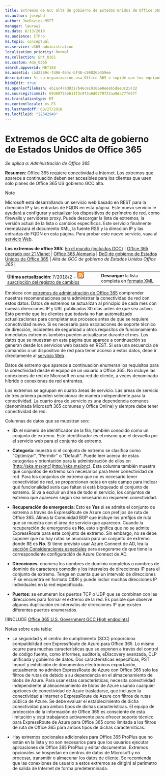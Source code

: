 ```yaml
---
title: Extremos de GCC alta de gobierno de Estados Unidos de Office 365
ms.author: josephd
author: JoeDavies-MSFT
manager: laurawi
ms.date: 8/13/2018
ms.audience: ITPro
ms.topic: conceptual
ms.service: o365-administration
localization_priority: Normal
ms.collection: Ent_O365
ms.custom: Adm_O365
search.appverid: MET150
ms.assetid: cbd2369c-fd96-464c-bf48-c99826b459ee
description: Si su organización usa Office 365 e impide que los equipos de la red que se conectan a Internet, a continuación encontrará los extremos (nombres de dominio completos, puertos, las direcciones URL, IPv4 y IPv6 intervalos de direcciones) que debe incluir en la salida permitir listas para asegurarse de que su los equipos pueden utilizar correctamente Office 365.
hideEdit: true
ms.openlocfilehash: eb1ac47ad8317b46ce19106e8eeab5dae3c25432
ms.sourcegitcommit: 69d60723e611f3c973a6d6779722aa9da77f647f
ms.translationtype: MT
ms.contentlocale: es-ES
ms.lasthandoff: 08/27/2018
ms.locfileid: "22542940"
---
```

# <a name="office-365-us-government-gcc-high-endpoints"></a>Extremos de GCC alta de gobierno de Estados Unidos de Office 365

 *Se aplica a: Administración de Office 365*

**Resumen:** Office 365 requiere conectividad a Internet. Los extremos que aparece a continuación deben ser accesibles para los clientes que usen sólo planes de Office 365 US gobierno GCC alta.
  
> [!NOTE]
> Microsoft está desarrollando un servicio web basado en REST para la dirección IP y las entradas de FQDN en esta página. Este nuevo servicio le ayudará a configurar y actualizar los dispositivos de perímetro de red, como firewalls y servidores proxy. Puede descargar la lista de extremos, la versión actual de la lista o cambios específicos. Este servicio finalmente reemplazará el documento XML, la fuente RSS y la dirección IP y las entradas de FQDN en esta página. Para probar este nuevo servicio, vaya al [servicio Web](managing-office-365-endpoints.md#webservice).
  
 **Los extremos de office 365:** [En el mundo (incluidos GCC)](urls-and-ip-address-ranges.md)  |  [Office 365 operado por 21 Vianet](urls-and-ip-address-ranges-21vianet.md)  | [Office 365 Alemania](office-365-germany-endpoints.md)  | [DoD de gobierno de Estados Unidos de Office 365](office-365-u-s-government-dod-endpoints.md) | *Alta de GCC de gobierno de Estados Unidos Office 365* |
  
|||
|:-----|:-----|
|**Última actualización:** 7/2018/2 - ![RSS](media/5dc6bb29-25db-4f44-9580-77c735492c4b.png) [suscripción del registro de cambios](https://aka.ms/usendpointrss) <br/> |**Descargar:** la lista completa en [formato XML](https://aka.ms/usdefenseendpoints) <br/> |
   
 Empiece con [extremos de administración de Office 365](managing-office-365-endpoints.md) comprender nuestras recomendaciones para administrar la conectividad de red con estos datos. Datos de extremos se actualizan al principio de cada mes con nuevas direcciones IP y URL publicadas 30 días antes de que sea activo. Esto permite que los clientes que todavía no han automatizado actualizaciones para completar sus procesos antes de que se requiere conectividad nuevo. Si es necesario para escalaciones de soporte técnico de dirección, incidentes de seguridad u otros requisitos de funcionamiento inmediatos extremos también pueden actualizarse durante el mes. Los datos que se muestran en esta página que aparece a continuación se generan desde los servicios web basado en REST. Si usa una secuencia de comandos o un dispositivo de red para tener acceso a estos datos, debe ir directamente al [servicio Web](managing-office-365-endpoints.md#webservice) .

Datos de extremo que aparece a continuación enumeran los requisitos para la conectividad desde el equipo de un usuario a Office 365. No incluye las conexiones de red de Microsoft en una red de cliente, a veces denominado híbrido o conexiones de red entrantes.

Los extremos se agrupan en cuatro áreas de servicio. Las áreas de servicio de tres primera pueden seleccionar de manera independiente para la conectividad. La cuarto área de servicio es una dependencia comunes (denominada Microsoft 365 comunes y Office Online) y siempre debe tener conectividad de red.

Columnas de datos que se muestran son:

- **ID**: el número de identificador de la fila, también conocido como un conjunto de extremo. Este identificador es el mismo que el devuelto por el servicio web para el conjunto de extremo.

- **Categoría**: muestra si el conjunto de extremo se clasifica como "Optimizar", "Permitir" o "Default". Puede leer acerca de estas categorías y orientación para la administración de ellos en [http://aka.ms/pnc](http://aka.ms/pnc). Esta columna también muestra qué conjuntos de extremo son necesarios para tener conectividad de red. Para los conjuntos de extremo que no es necesario tener conectividad de red, se proporcionan notas en este campo para indicar qué funcionalidad sería que faltan si está bloqueado el conjunto de extremo. Si va a excluir un área de todo el servicio, los conjuntos de extremo que aparecen según sea necesario no requieren conectividad.

- **Recuperación de emergencia**: Esto es **Yes** si se admite el conjunto de extremo a través de ExpressRoute de Azure con prefijos de ruta de Office 365. Alinea la Comunidad BGP que incluye los prefijos de ruta que se muestra con el área de servicio que aparecen. Cuando la recuperación de emergencia es **No**, esto significa que no se admite ExpressRoute para este conjunto de extremo. Sin embargo, no se debe suponer que no hay rutas se anuncian para un conjunto de extremo donde RE es **No**. Si tiene previsto usar Azure Connect de AD, lea la [sección Consideraciones especiales](https://docs.microsoft.com/azure/active-directory/connect/active-directory-AADconnect-instances#microsoft-azure-government-cloud) para asegurarse de que tiene la correspondiente configuración de Azure Connect de AD.

- **Direcciones**: enumera los nombres de dominio completos o nombres de dominio de caracteres comodín y los intervalos de direcciones IP para el conjunto de extremo. Tenga en cuenta que un intervalo de direcciones IP se encuentra en formato CIDR y puede incluir muchas direcciones IP individuales en la red especificada.
 
- **Puertos**: se enumeran los puertos TCP o UDP que se combinan con las direcciones para formar el extremo de la red. Es posible que observe algunos duplicación en intervalos de direcciones IP que existen diferentes puertos enumerados.
 
[!INCLUDE [Office 365 U.S. Government GCC High endpoints](./includes/office-365-u.s.-government-gcc-high-endpoints.md)]

Notas sobre esta tabla:

- La seguridad y el centro de cumplimiento (SCC) proporciona compatibilidad con ExpressRoute de Azure para Office 365. Lo mismo ocurre para muchas características que se exponen a través del control de código fuente, como informes, auditoría, eDiscovery avanzada, DLP unificada y gobierno de datos. Dos características específicas, PST Import y exhibición de documentos electrónicos exportación, actualmente no admiten ExpressRoute de Azure con Office 365 solo los filtros de rutas de debido a su dependencia en el almacenamiento de blobs de Azure. Para usar estas características, necesita conectividad independiente al almacenamiento de blobs de Azure usando cualquier opciones de conectividad de Azure trasladarse, que incluyen la conectividad a Internet o ExpressRoute de Azure con filtros de rutas pública de Azure. Se debe evaluar el establecimiento de dicha conectividad para ambos tipos de dichas características. El equipo de protección de la información de Office 365 es consciente de esta limitación y está trabajando activamente para ofrecer soporte técnico para ExpressRoute de Azure para Office 365 como limitada a los filtros de ruta de Office 365 para ambos tipos de dichas características.

- Hay extremos opcionales adicionales para Office 365 ProPlus que no están en la lista y no son necesarios para que los usuarios ejecutar aplicaciones de Office 365 ProPlus y editar documentos. Extremos opcionales se hospedan en centros de datos de Microsoft y no procesar, transmitir o almacenar los datos de cliente. Se recomienda que las conexiones de usuario a estos extremos se dirigirá al perímetro de salida de Internet de forma predeterminada.

